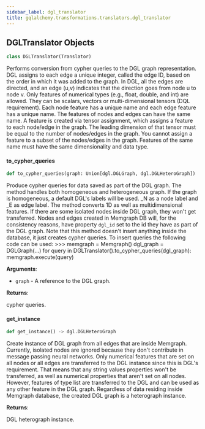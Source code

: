 ```yaml
---
sidebar_label: dgl_translator
title: gqlalchemy.transformations.translators.dgl_translator
---
```


## DGLTranslator Objects

```python
class DGLTranslator(Translator)
```

Performs conversion from cypher queries to the DGL graph representation. DGL assigns to each edge a unique integer, called the edge ID,
based on the order in which it was added to the graph. In DGL, all the edges are directed, and an edge (u,v) indicates that the direction goes
from node u to node v. Only features of numerical types (e.g., float, double, and int) are allowed. They can be scalars, vectors or multi-dimensional
tensors (DQL requirement). Each node feature has a unique name and each edge feature has a unique name. The features of nodes and edges can have
the same name. A feature is created via tensor assignment, which assigns a feature to each node/edge in the graph. The leading dimension of that
tensor must be equal to the number of nodes/edges in the graph. You cannot assign a feature to a subset of the nodes/edges in the graph. Features of the
same name must have the same dimensionality and data type.

#### to\_cypher\_queries

```python
def to_cypher_queries(graph: Union[dgl.DGLGraph, dgl.DGLHeteroGraph])
```

Produce cypher queries for data saved as part of the DGL graph. The method handles both homogeneous and heterogeneous graph. If the graph is homogeneous, a default DGL&#x27;s labels will be used.
_N as a node label and _E as edge label. The method converts 1D as well as multidimensional features. If there are some isolated nodes inside DGL graph, they won&#x27;t get transferred. Nodes and edges
created in Memgraph DB will, for the consistency reasons, have property `dgl_id` set to the id they have as part of the DGL graph. Note that this method doesn&#x27;t insert anything inside the database,
it just creates cypher queries. To insert queries the following code can be used:
&gt;&gt;&gt; memgraph = Memgraph()
dgl_graph = DGLGraph(...)
for query in DGLTranslator().to_cypher_queries(dgl_graph):
memgraph.execute(query)

**Arguments**:

- `graph` - A reference to the DGL graph.

**Returns**:

  cypher queries.

#### get\_instance

```python
def get_instance() -> dgl.DGLHeteroGraph
```

Create instance of DGL graph from all edges that are inside Memgraph. Currently, isolated nodes are ignored because they don&#x27;t contribute in message passing neural networks. Only numerical features
that are set on all nodes or all edges are transferred to the DGL instance since this is DGL&#x27;s requirement. That means that any string values properties won&#x27;t be transferred, as well as numerical properties
that aren&#x27;t set on all nodes. However, features of type list are transferred to the DGL and can be used as any other feature in the DGL graph. Regardless of data residing inside Memgraph database, the created
DGL graph is a heterograph instance.

**Returns**:

  DGL heterograph instance.

